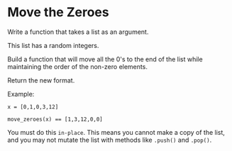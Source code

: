 Move the Zeroes
===============

Write a function that takes a list as an argument.

This list has a random integers.

Build a function that will move all the 0's to the end of the list
while maintaining the order of the non-zero elements.

Return the new format.

Example:
```
x = [0,1,0,3,12]

move_zeroes(x) == [1,3,12,0,0]
```

You must do this `in-place`. This means you cannot make a copy of
the list, and you may not mutate the list with methods like
`.push()` and `.pop()`.
